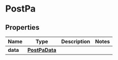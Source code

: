 

# PostPa


## Properties

| Name | Type | Description | Notes |
|------------ | ------------- | ------------- | -------------|
|**data** | [**PostPaData**](PostPaData.md) |  |  |



